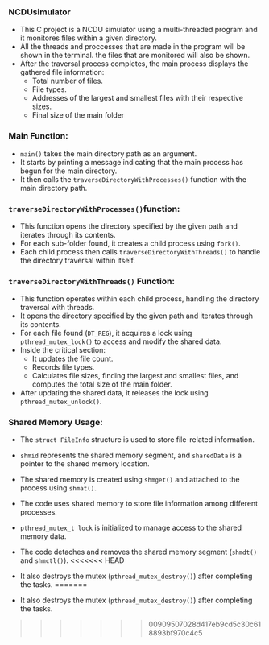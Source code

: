 ### NCDUsimulator
- This C project is a NCDU simulator using a multi-threaded program and it monitores files within a given directory.
- All the threads and proccesses that are made in the program will be shown in the terminal. the files that are monitored will also be shown.
- After the traversal process completes, the main process displays the gathered file information:
  - Total number of files.
  - File types.
  - Addresses of the largest and smallest files with their respective sizes.
  - Final size of the main folder

### Main Function:
- `main()` takes the main directory path as an argument.
- It starts by printing a message indicating that the main process has begun for the main directory.
- It then calls the `traverseDirectoryWithProcesses()` function with the main directory path.
### `traverseDirectoryWithProcesses()`function:
- This function opens the directory specified by the given path and iterates through its contents.
- For each sub-folder found, it creates a child process using `fork()`.
- Each child process then calls `traverseDirectoryWithThreads()` to handle the directory traversal within itself.

### `traverseDirectoryWithThreads()` Function:
- This function operates within each child process, handling the directory traversal with threads.
- It opens the directory specified by the given path and iterates through its contents.
- For each file found (`DT_REG`), it acquires a lock using `pthread_mutex_lock()` to access and modify the shared data.
- Inside the critical section:
  - It updates the file count.
  - Records file types.
  - Calculates file sizes, finding the largest and smallest files, and computes the total size of the main folder.
- After updating the shared data, it releases the lock using `pthread_mutex_unlock()`.

### Shared Memory Usage:
- The `struct FileInfo` structure is used to store file-related information.
- `shmid` represents the shared memory segment, and `sharedData` is a pointer to the shared memory location.
- The shared memory is created using `shmget()` and attached to the process using `shmat()`.

- The code uses shared memory to store file information among different processes.
- `pthread_mutex_t lock` is initialized to manage access to the shared memory data.
- The code detaches and removes the shared memory segment (`shmdt()` and `shmctl()`).
<<<<<<< HEAD
- It also destroys the mutex (`pthread_mutex_destroy()`) after completing the tasks.
=======
- It also destroys the mutex (`pthread_mutex_destroy()`) after completing the tasks.
>>>>>>> 00909507028d417eb9cd5c30c618893bf970c4c5
